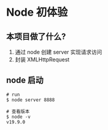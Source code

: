 # Node 初体验
## 本项目做了什么?
1. 通过 node 创建 server 实现请求访问
2. 封装 XMLHttpRequest

## node 启动
```
# run
$ node server 8888

# 查看版本
$ node -v
v19.9.0
```